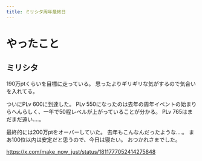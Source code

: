 ```yaml
---
title: ミリシタ周年最終日
---
```


# やったこと

## ミリシタ

190万ptくらいを目標に走っている。
思ったよりギリギリな気がするので気合いを入れてる。

ついにPLv 600に到達した。
PLv 550になったのは去年の周年イベントの始まりらへんらしく、一年で50程レベルが上がっていることが分かる。
PLv 765はまだまだ遠い‥‥。

最終的には200万ptをオーバーしていた。
去年もこんなんだったような‥‥。
まあ100位以内は安定だと思うので、今日は寝たい。
おつかれさまでした。

<https://x.com/make_now_just/status/1811777052414275848>
